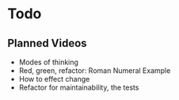# Todo

## Planned Videos

- Modes of thinking
- Red, green, refactor: Roman Numeral Example
- How to effect change
- Refactor for maintainability, the tests
